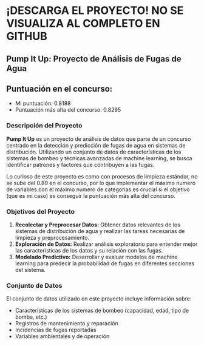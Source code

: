 # ¡DESCARGA EL PROYECTO! NO SE VISUALIZA AL COMPLETO EN GITHUB

## Pump It Up: Proyecto de Análisis de Fugas de Agua

## Puntuación en el concurso:
- Mi puntuación: 0.8188
- Puntuación más alta del concurso: 0.8295

### Descripción del Proyecto

**Pump It Up** es un proyecto de análisis de datos que parte de un concurso centrado en la detección y predicción de fugas de agua en sistemas de distribución. Utilizando un conjunto de datos de características de los sistemas de bombeo y técnicas avanzadas de machine learning, se busca identificar patrones y factores que contribuyen a las fugas.

Lo curioso de este proyecto es como con procesos de limpieza estándar, no se sube del 0.80 en el concurso, por lo que implementar el máximo numero de variables con el máximo numero de categorias es crucial si el objetivo (que es mi caso) es conseguir la puntuación más alta del concurso.

### Objetivos del Proyecto

1. **Recolectar y Preprocesar Datos:** Obtener datos relevantes de los sistemas de distribución de agua y realizar las tareas necesarias de limpieza y preprocesamiento.
2. **Exploración de Datos:** Realizar análisis exploratorio para entender mejor las características de los datos y su relación con las fugas.
3. **Modelado Predictivo:** Desarrollar y evaluar modelos de machine learning para predecir la probabilidad de fugas en diferentes secciones del sistema.

### Conjunto de Datos

El conjunto de datos utilizado en este proyecto incluye información sobre:

- Características de los sistemas de bombeo (capacidad, edad, tipo de bomba, etc.)
- Registros de mantenimiento y reparación
- Incidencias de fugas reportadas
- Variables ambientales y de operación

